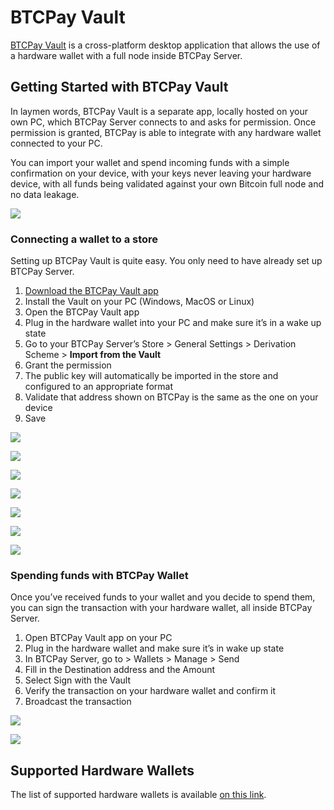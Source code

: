 # BTCPay Vault

[BTCPay Vault](https://github.com/btcpayserver/BTCPayServer.Vault) is a cross-platform desktop application that allows the use of a hardware wallet with a full node inside BTCPay Server.

## Getting Started with BTCPay Vault

In laymen words, BTCPay Vault is a separate app, locally hosted on your own PC, which BTCPay Server connects to and asks for permission. Once permission is granted, BTCPay is able to integrate with any hardware wallet connected to your PC.

You can import your wallet and spend incoming funds with a simple confirmation on your device, with your keys never leaving your hardware device, with all funds being validated against your own Bitcoin full node and no data leakage.

[![](./img/thumbnails/BTCPayServerVault.png)](https://www.youtube.com/watch?v=hh_cm8MKl2g)

### Connecting a wallet to a store

Setting up BTCPay Vault is quite easy. You only need to have already set up BTCPay Server.

1. [Download the BTCPay Vault app](https://github.com/btcpayserver/BTCPayServer.Vault/releases)
2. Install the Vault on your PC (Windows, MacOS or Linux)
3. Open the BTCPay Vault app
4. Plug in the hardware wallet into your PC and make sure it’s in a wake up state
5. Go to your BTCPay Server’s Store > General Settings > Derivation Scheme > **Import from the Vault**
6. Grant the permission
7. The public key will automatically be imported in the store and configured to an appropriate format
8. Validate that address shown on BTCPay is the same as the one on your device
9. Save

![](./img/BTCPayVaultStoreSetup1.png)

![](./img/BTCPayVaultStoreSetup2.png)

![](./img/BTCPayVaultStoreSetup3.png)

![](./img/BTCPayVaultStoreSetup4.png)

![](./img/BTCPayVaultStoreSetup5.png)

![](./img/BTCPayVaultStoreSetup6.png)

![](./img/BTCPayVaultStoreSetup7.png)

### Spending funds with BTCPay Wallet

Once you’ve received funds to your wallet and you decide to spend them, you can sign the transaction with your hardware wallet, all inside BTCPay Server.

1. Open BTCPay Vault app on your PC
2. Plug in the hardware wallet and make sure it’s in wake up state
3. In BTCPay Server, go to > Wallets > Manage > Send
4. Fill in the Destination address and the Amount
5. Select Sign with the Vault
6. Verify the transaction on your hardware wallet and confirm it
7. Broadcast the transaction

![](./img/BTCPayVaultWalletSend1.png)

![](./img/BTCPayVaultWalletSend2.png)

## Supported Hardware Wallets

The list of supported hardware wallets is available [on this link](https://github.com/bitcoin-core/HWI#device-support).
